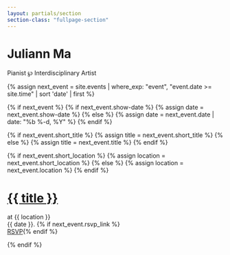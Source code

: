 ```yaml
---
layout: partials/section
section-class: "fullpage-section"
---
```


<div class="page fullpage_photo main_photo" id="home"></div>

<div class="title_card">
  <h1>Juliann Ma</h1>
  Pianist ℘ Interdisciplinary Artist
</div>

{% assign next_event = site.events | where_exp: "event", "event.date >= site.time" | sort 'date' | first %}

{% if next_event %}
  {% if next_event.show-date %}
    {% assign date = next_event.show-date %}
  {% else %}
    {% assign date = next_event.date | date: "%b %-d, %Y" %}
  {% endif %}

  {% if next_event.short_title %}
    {% assign title = next_event.short_title %}
  {% else %}
    {% assign title = next_event.title %}
  {% endif %}

  {% if next_event.short_location %}
    {% assign location = next_event.short_location %}
  {% else %}
    {% assign location = next_event.location %}
  {% endif %}

  <div class="title_announcement">
    <h1><a href="#concerts">{{ title }}</a></h1>
    <p>
      at {{ location }}
      <br>{{ date }}.
      {% if next_event.rsvp_link %}<br><a href="{{ next_event.rsvp_link }}">RSVP</a>{% endif %}
    </p>
  </div>
{% endif %}

<div class="bottom"><a class="scroll_arrow" href="#biography"></a></div>

